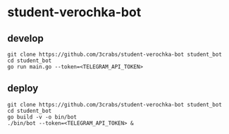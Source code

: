 # student-verochka-bot

## develop

    git clone https://github.com/3crabs/student-verochka-bot student_bot
    cd student_bot
    go run main.go --token=<TELEGRAM_API_TOKEN>

## deploy

    git clone https://github.com/3crabs/student-verochka-bot student_bot
    cd student_bot
    go build -v -o bin/bot
    ./bin/bot --token=<TELEGRAM_API_TOKEN> &

